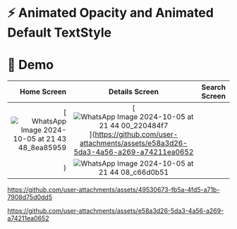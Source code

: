# ⚡ Animated Opacity and Animated Default TextStyle

# 🚀 Demo
|Home Screen           |Details Screen            |   Search Screen          
------------------------:|:-------------------------:|:-------------------------:
[![WhatsApp Image 2024-10-05 at 21 43 48_8ea85959](https://github.com/user-attachments/assets/2aeae73e-d520-4c87-9945-a1011c9f0202](https://github.com/user-attachments/assets/49530673-fb5a-4fd5-a71b-7908d75d0dd5))|[![WhatsApp Image 2024-10-05 at 21 44 00_220484f7](https://github.com/user-attachments/assets/bf278170-c64a-4e55-88e1-f605651f85ea)](https://github.com/user-attachments/assets/e58a3d26-5da3-4a56-a269-a74211ea0652
)|![WhatsApp Image 2024-10-05 at 21 44 08_c66d0b51](https://github.com/user-attachments/assets/d1ad3629-f98a-4866-b7b7-edf7363f6ab1)



https://github.com/user-attachments/assets/49530673-fb5a-4fd5-a71b-7908d75d0dd5



https://github.com/user-attachments/assets/e58a3d26-5da3-4a56-a269-a74211ea0652

